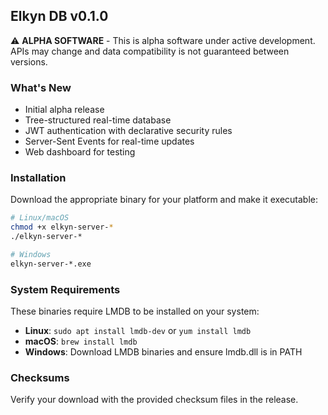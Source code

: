 ## Elkyn DB v0.1.0

⚠️ **ALPHA SOFTWARE** - This is alpha software under active development. APIs may change and data compatibility is not guaranteed between versions.

### What's New
- Initial alpha release
- Tree-structured real-time database
- JWT authentication with declarative security rules
- Server-Sent Events for real-time updates
- Web dashboard for testing

### Installation

Download the appropriate binary for your platform and make it executable:

```bash
# Linux/macOS
chmod +x elkyn-server-*
./elkyn-server-*

# Windows
elkyn-server-*.exe
```

### System Requirements

These binaries require LMDB to be installed on your system:

- **Linux**: `sudo apt install lmdb-dev` or `yum install lmdb`
- **macOS**: `brew install lmdb`
- **Windows**: Download LMDB binaries and ensure lmdb.dll is in PATH

### Checksums

Verify your download with the provided checksum files in the release.
